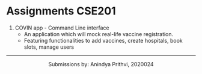 # Assignments CSE201

1. COVIN app - Command Line interface
    - An application which will mock real-life vaccine registration.
    - Featuring functionalities to add vaccines, create hospitals, book slots, manage users

___

<p align="center">Submissions by: Anindya Prithvi, 2020024</p>
